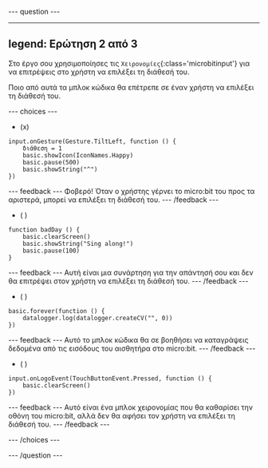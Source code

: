 --- question ---

---
legend: Ερώτηση 2 από 3
---

Στο έργο σου χρησιμοποίησες τις `Χειρονομίες`{:class='microbitinput'} για να επιτρέψεις στο χρήστη να επιλέξει τη διάθεσή του.

Ποιο από αυτά τα μπλοκ κώδικα θα επέτρεπε σε έναν χρήστη να επιλέξει τη διάθεσή του.

--- choices ---

- (x)

```microbit
input.onGesture(Gesture.TiltLeft, function () {
    διάθεση = 1
    basic.showIcon(IconNames.Happy)
    basic.pause(500)
    basic.showString("^")
})
```

--- feedback ---
Φοβερό! Όταν ο χρήστης γέρνει το micro:bit του προς τα αριστερά, μπορεί να επιλέξει τη διάθεσή του.
--- /feedback ---

- ( )

```microbit
function badDay () {
    basic.clearScreen()
    basic.showString("Sing along!")
    basic.pause(100)
}
```

--- feedback ---
Αυτή είναι μια συνάρτηση για την απάντησή σου και δεν θα επιτρέψει στον χρήστη να επιλέξει τη διάθεσή του.
--- /feedback ---

- ( )

```microbit
basic.forever(function () {
    datalogger.log(datalogger.createCV("", 0))
})
```

--- feedback ---
Αυτό το μπλοκ κώδικα θα σε βοηθήσει να καταγράψεις δεδομένα από τις εισόδους του αισθητήρα στο micro:bit.
--- /feedback ---

- ( )

```microbit
input.onLogoEvent(TouchButtonEvent.Pressed, function () {
    basic.clearScreen()
})
```

--- feedback ---
Αυτό είναι ένα μπλοκ χειρονομίας που θα καθαρίσει την οθόνη του micro:bit, αλλά δεν θα αφήσει τον χρήστη να επιλέξει τη διάθεσή του.
--- /feedback ---

--- /choices ---

--- /question ---
